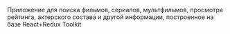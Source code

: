 Приложение для поиска фильмов, сериалов, мультфильмов, просмотра рейтинга, актерского состава и другой информации, построенное на базе React+Redux Toolkit
